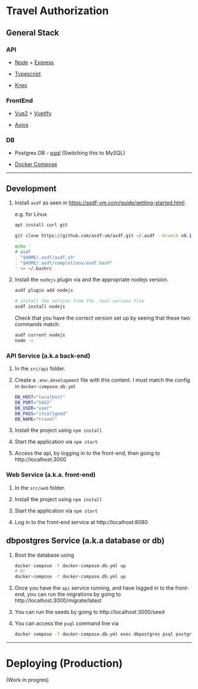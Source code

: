 # Travel Authorization

## General Stack

### API

- [Node](https://nodejs.org/en) + [Express](https://expressjs.com/)

- [Typescript](https://www.typescriptlang.org/docs/handbook/typescript-from-scratch.html)

- [Knex](https://knexjs.org/guide/)

### FrontEnd

- [Vue2](https://v2.vuejs.org/) + [Vuetify](https://vuetifyjs.com/en/getting-started/installation/)

- [Axios](https://github.com/axios/axios)

### DB

- Postgres DB - [psql](https://www.postgresql.org/docs/current/app-psql.html) (Switching this to MySQL)

- [Docker Compose](https://docs.docker.com/compose/compose-file/)

---

## Development

1. Install `asdf` as seen in https://asdf-vm.com/guide/getting-started.html.

   e.g. for Linux

   ```bash
   apt install curl git

   git clone https://github.com/asdf-vm/asdf.git ~/.asdf --branch v0.12.0

   echo '
   # asdf
   . "$HOME/.asdf/asdf.sh"
   . "$HOME/.asdf/completions/asdf.bash"
   ' >> ~/.bashrc
   ```

2. Install the `nodejs` plugin via and the appropriate nodejs version.

   ```bash
   asdf plugin add nodejs

   # install the version from the .tool-verions file
   asdf install nodejs
   ```

   Check that you have the correct version set up by seeing that these two commands match:

   ```bash
   asdf current nodejs
   node -v
   ```

### API Service (a.k.a back-end)

1. In the `src/api` folder.

2. Create a `.env.development` file with this content. I must match the config in `docker-compose.db.yml`

   ```bash
   DB_HOST="localhost"
   DB_PORT="5432"
   DB_USER="user"
   DB_PASS="itsallgood"
   DB_NAME="travel"
   ```

3. Install the project using `npm install`

4. Start the application via `npm start`

5. Access the api, by logging in to the front-end, then going to http://localhost:3000

### Web Service (a.k.a. front-end)

1. In the `src/web` folder.

2. Install the project using `npm install`

3. Start the application via `npm start`

4. Log in to the front-end service at http://localhost:8080

## dbpostgres Service (a.k.a database or db)

1. Boot the database using
    ```bash
    docker compose -f docker-compose.db.yml up
    # Or
    docker-compose -f docker-compose.db.yml up
    ```

2. Once you have the `api` service running, and have logged in to the front-end, you can run the migrations by going to http://localhost:3000/migrate/latest

3. You can run the seeds by going to http://localhost:3000/seed

4. You can access the `psql` command line via

    ```bash
    docker compose -f docker-compose.db.yml exec dbpostgres psql postgresql://user:itsallgood@localhost:5432/travel
    ```

---

# Deploying (Production)

(Work in progres)
